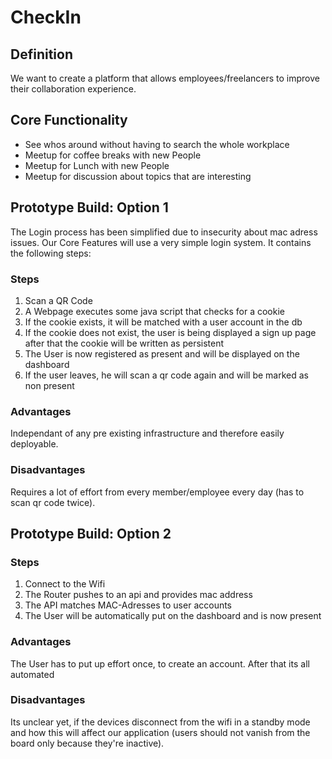 # CheckIn

## Definition

We want to create a platform that allows employees/freelancers to improve their collaboration experience.

## Core Functionality

  - See whos around without having to search the whole workplace
  - Meetup for coffee breaks with new People
  - Meetup for Lunch with new People
  - Meetup for discussion about topics that are interesting
  
 ## Prototype Build: Option 1
 
 The Login process has been simplified due to insecurity about mac adress issues. Our Core Features will use a very simple login system.
 It contains the following steps:
 
 ### Steps
 
1. Scan a QR Code
2. A Webpage executes some java script that checks for a cookie
  1. If the cookie exists, it will be matched with a user account in the db
  2. If the cookie does not exist, the user is being displayed a sign up page after that the cookie will be written as persistent
3. The User is now registered as present and will be displayed on the dashboard
4. If the user leaves, he will scan a qr code again and will be marked as non present

### Advantages

Independant of any pre existing infrastructure and therefore easily deployable. 

### Disadvantages

Requires a lot of effort from every member/employee every day (has to scan qr code twice).

## Prototype Build: Option 2

### Steps

1. Connect to the Wifi
2. The Router pushes to an api and provides mac address
3. The API matches MAC-Adresses to user accounts
4. The User will be automatically put on the dashboard and is now present

### Advantages

The User has to put up effort once, to create an account. After that its all automated

### Disadvantages

Its unclear yet, if the devices disconnect from the wifi in a standby mode and how this will affect our application (users should not vanish from the board only because they're inactive).
